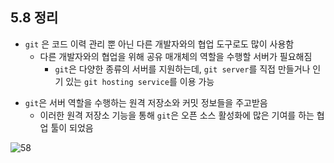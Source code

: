 <h2>5.8 정리</h2>

- `git` 은 코드 이력 관리 뿐 아닌 다른 개발자와의 협업 도구로도 많이 사용함 
    - 다른 개발자와의 협업을 위해 공유 매개체의 역할을 수행할 서버가 필요해짐
        - `git`은 다양한 종류의 서버를 지원하는데, `git server`를 직접 만들거나 인기 있는 `git hosting service`를 이용 가능
+ `git`은 서버 역할을 수행하는 원격 저장소와 커밋 정보들을 주고받음
    + 이러한 원격 저장소 기능을 통해 `git`은 오픈 소스 활성화에 많은 기여를 하는 협업 툴이 되었음

![58](https://user-images.githubusercontent.com/114467413/202851595-f42e5e1d-c7ae-4eb6-a32c-2ce235a0497d.png)
